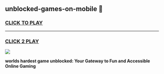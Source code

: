 
## unblocked-games-on-mobile 👋
<h3>
<a href="https://premium.freeplayer.one?title=unblocked-games-on-mobile&ref=14F">CLICK TO PLAY</a></h3>
<hr>

<h3>
<a href="https://premium.freeplayer.one?title=unblocked-games-on-mobile&ref=14F">CLICK 2 PLAY</a>
  
</h3>

<a href="https://premium.freeplayer.one?title=unblocked-games-on-mobile&ref=12F/"><img src="https://clearcache.store/games.png"></a>


**worlds hardest game unblocked: Your Gateway to Fun and Accessible Online Gaming**
